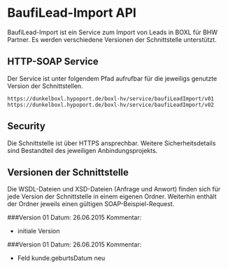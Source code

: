 # BaufiLead-Import API

BaufiLead-Import ist ein Service zum Import von Leads in BOXL für BHW Partner.
Es werden verschiedene Versionen der Schnittstelle unterstützt.

## HTTP-SOAP Service
Der Service ist unter folgendem Pfad aufrufbar für die jeweiligs genutzte Version der Schnittstellen.
```
https://dunkelboxl.hypoport.de/boxl-hv/service/baufiLeadImport/v01
https://dunkelboxl.hypoport.de/boxl-hv/service/baufiLeadImport/v02
```
## Security
Die Schnittstelle ist über HTTPS ansprechbar.
Weitere Sicherheitsdetails sind Bestandteil des jeweiligen Anbindungsprojekts.

## Versionen der Schnittstelle
Die WSDL-Dateien und XSD-Dateien (Anfrage und Anwort) finden sich für jede Version der Schnittstelle in einem eigenen Ordner.
Weiterhin enthält der Ordner jeweils einen gültigen SOAP-Beispiel-Request.

###Version 01
Datum: 26.06.2015
Kommentar:
- initiale Version

###Version 01
Datum: 26.06.2015
Kommentar:
- Feld kunde.geburtsDatum neu